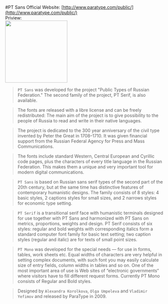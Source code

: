 #PT Sans
Official Website: [http://www.paratype.com/public/](http://www.paratype.com/public/)  
Priview:  
<img src="https://raw.githubusercontent.com/keqingrong/study-notes/master/font/images/PT-Sans.svg.png" width="198">

> `PT Sans` was developed for the project "Public Types of Russian Federation." The second family of the project, PT Serif, is also available.

> The fonts are released with a libre license and can be freely redistributed: The main aim of the project is to give possibility to the people of Russia to read and write in their native languages.

> The project is dedicated to the 300 year anniversary of the civil type invented by Peter the Great in 1708–1710. It was given financial support from the Russian Federal Agency for Press and Mass Communications.

> The fonts include standard Western, Central European and Cyrillic code pages, plus the characters of every title language in the Russian Federation. This makes them a unique and very important tool for modern digital communications.

> `PT Sans` is based on Russian sans serif types of the second part of the 20th century, but at the same time has distinctive features of contemporary humanistic designs. The family consists of 8 styles: 4 basic styles, 2 captions styles for small sizes, and 2 narrows styles for economic type setting.

> `PT Serif` is a transitional serif face with humanistic terminals designed for use together with PT Sans and harmonized with PT Sans on metrics, proportions, weights and design. PT Serif consists of six styles: regular and bold weights with corresponding italics form a standard computer font family for basic text setting; two caption styles (regular and italic) are for texts of small point sizes.

> `PT Mono` was developed for the special needs — for use in forms, tables, work sheets etc. Equal widths of characters are very helpful in setting complex documents, with such font you may easily calculate size of entry fields, column widths in tables and so on. One of the most important area of use is Web sites of “electronic governments“ where visitors have to fill different request forms.
Currently PT Mono consists of Regular and Bold styles.

> Designed by `Alexandra Korolkova`, `Olga Umpeleva` and `Vladimir Yefimov` and released by ParaType in 2009.



